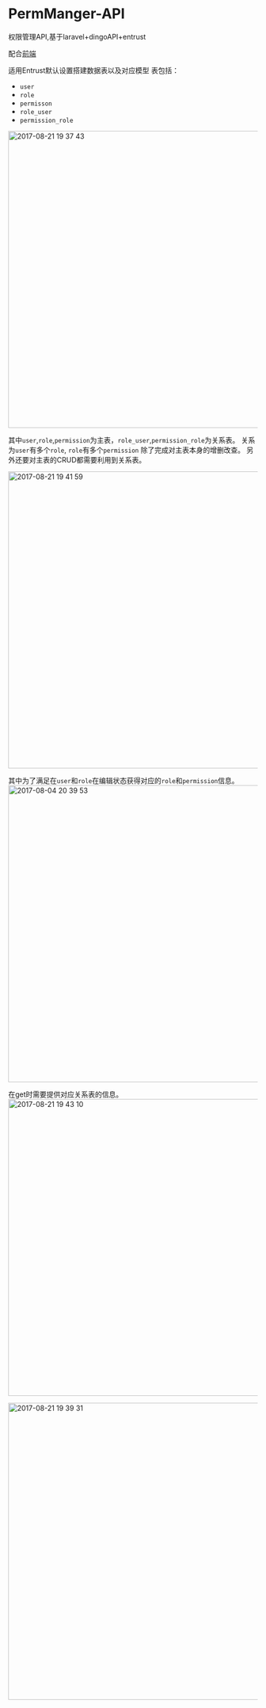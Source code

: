 # PermManger-API
权限管理API,基于laravel+dingoAPI+entrust

配合[前端](https://github.com/QiaoranC/PermManger-Frontend)

适用Entrust默认设置搭建数据表以及对应模型
表包括：
- `user`
- `role`
- `permisson`
- `role_user`
- `permission_role`
<img width="600" alt="2017-08-21 19 37 43" src="https://user-images.githubusercontent.com/29221630/29517733-079864c4-86a9-11e7-81de-7bcd6c75db1d.png">

其中`user`,`role`,`permission`为主表，`role_user`,`permission_role`为关系表。
关系为`user`有多个`role`, `role`有多个`permission`
除了完成对主表本身的增删改查。
另外还要对主表的CRUD都需要利用到关系表。

<img width="600" alt="2017-08-21 19 41 59" src="https://user-images.githubusercontent.com/29221630/29517731-07575f7e-86a9-11e7-997c-b0806c33df8c.png">

其中为了满足在`user`和`role`在编辑状态获得对应的`role`和`permission`信息。
<img width="600" alt="2017-08-04 20 39 53" src="https://user-images.githubusercontent.com/29221630/28969159-00570824-7956-11e7-8e87-aca48c535357.png">

在get时需要提供对应关系表的信息。                       
<img width="600" alt="2017-08-21 19 43 10" src="https://user-images.githubusercontent.com/29221630/29517734-0798dd0a-86a9-11e7-9ca7-acd4a21021a1.png">

<img width="600" alt="2017-08-21 19 39 31" src="https://user-images.githubusercontent.com/29221630/29517780-46cc42be-86a9-11e7-910c-6596f58d1ba0.png">

